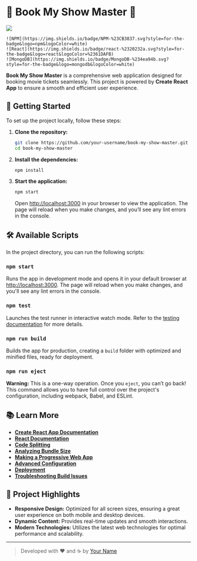 # 🎥 Book My Show Master 🍿
<img src="https://img.shields.io/badge/-BookMyShow-C4242B?style=flat&logo=bookmyshow&logoColor=white"/>

    ![NPM](https://img.shields.io/badge/NPM-%23CB3837.svg?style=for-the-badge&logo=npm&logoColor=white)
    ![React](https://img.shields.io/badge/react-%2320232a.svg?style=for-the-badge&logo=react&logoColor=%2361DAFB)
    ![MongoDB](https://img.shields.io/badge/MongoDB-%234ea94b.svg?style=for-the-badge&logo=mongodb&logoColor=white)

**Book My Show Master** is a comprehensive web application designed for booking movie tickets seamlessly. This project is powered by **Create React App** to ensure a smooth and efficient user experience.

## 🚀 Getting Started

To set up the project locally, follow these steps:

1. **Clone the repository:**
    ```bash
    git clone https://github.com/your-username/book-my-show-master.git
    cd book-my-show-master
    ```

2. **Install the dependencies:**
    ```bash
    npm install
    ```

3. **Start the application:**
    ```bash
    npm start
    ```
    Open [http://localhost:3000](http://localhost:3000) in your browser to view the application. The page will reload when you make changes, and you’ll see any lint errors in the console.

## 🛠️ Available Scripts

In the project directory, you can run the following scripts:

### `npm start`

Runs the app in development mode and opens it in your default browser at [http://localhost:3000](http://localhost:3000). The page will reload when you make changes, and you'll see any lint errors in the console.

### `npm test`

Launches the test runner in interactive watch mode. Refer to the [testing documentation](https://facebook.github.io/create-react-app/docs/running-tests) for more details.

### `npm run build`

Builds the app for production, creating a `build` folder with optimized and minified files, ready for deployment.

### `npm run eject`

**Warning:** This is a one-way operation. Once you `eject`, you can’t go back! This command allows you to have full control over the project's configuration, including webpack, Babel, and ESLint.

## 📚 Learn More

- **[Create React App Documentation](https://facebook.github.io/create-react-app/docs/getting-started)**
- **[React Documentation](https://reactjs.org/)**
- **[Code Splitting](https://facebook.github.io/create-react-app/docs/code-splitting)**
- **[Analyzing Bundle Size](https://facebook.github.io/create-react-app/docs/analyzing-the-bundle-size)**
- **[Making a Progressive Web App](https://facebook.github.io/create-react-app/docs/making-a-progressive-web-app)**
- **[Advanced Configuration](https://facebook.github.io/create-react-app/docs/advanced-configuration)**
- **[Deployment](https://facebook.github.io/create-react-app/docs/deployment)**
- **[Troubleshooting Build Issues](https://facebook.github.io/create-react-app/docs/troubleshooting#npm-run-build-fails-to-minify)**

## 🎨 Project Highlights

- **Responsive Design:** Optimized for all screen sizes, ensuring a great user experience on both mobile and desktop devices.
- **Dynamic Content:** Provides real-time updates and smooth interactions.
- **Modern Technologies:** Utilizes the latest web technologies for optimal performance and scalability.


---

> Developed with ❤️ and ☕ by [Your Name](https://github.com/rishab1wnl)
